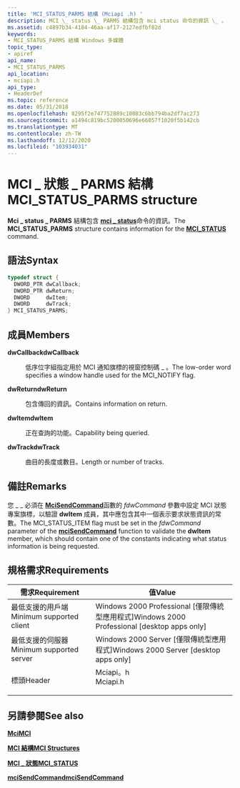 ```yaml
---
title: 'MCI_STATUS_PARMS 結構 (Mciapi .h) '
description: MCI \_ status \_ PARMS 結構包含 mci status 命令的資訊 \_ 。
ms.assetid: c4897b34-4184-46aa-af17-2127edfbf82d
keywords:
- MCI_STATUS_PARMS 結構 Windows 多媒體
topic_type:
- apiref
api_name:
- MCI_STATUS_PARMS
api_location:
- mciapi.h
api_type:
- HeaderDef
ms.topic: reference
ms.date: 05/31/2018
ms.openlocfilehash: 8295f2e747752889c10083c6bb794ba2df7ac273
ms.sourcegitcommit: a1494c819bc5200050696e66057f1020f5b142cb
ms.translationtype: MT
ms.contentlocale: zh-TW
ms.lasthandoff: 12/12/2020
ms.locfileid: "103934031"
---
```

# <a name="mci_status_parms-structure"></a><span data-ttu-id="b7de1-104">MCI \_ 狀態 \_ PARMS 結構</span><span class="sxs-lookup"><span data-stu-id="b7de1-104">MCI\_STATUS\_PARMS structure</span></span>

<span data-ttu-id="b7de1-105">**Mci \_ status \_ PARMS** 結構包含 [**mci \_ status**](mci-status.md)命令的資訊。</span><span class="sxs-lookup"><span data-stu-id="b7de1-105">The **MCI\_STATUS\_PARMS** structure contains information for the [**MCI\_STATUS**](mci-status.md) command.</span></span>

## <a name="syntax"></a><span data-ttu-id="b7de1-106">語法</span><span class="sxs-lookup"><span data-stu-id="b7de1-106">Syntax</span></span>


```C++
typedef struct {
  DWORD_PTR dwCallback;
  DWORD_PTR dwReturn;
  DWORD     dwItem;
  DWORD     dwTrack;
} MCI_STATUS_PARMS;
```



## <a name="members"></a><span data-ttu-id="b7de1-107">成員</span><span class="sxs-lookup"><span data-stu-id="b7de1-107">Members</span></span>

<dl> <dt>

<span data-ttu-id="b7de1-108">**dwCallback**</span><span class="sxs-lookup"><span data-stu-id="b7de1-108">**dwCallback**</span></span>
</dt> <dd>

<span data-ttu-id="b7de1-109">低序位字組指定用於 MCI 通知旗標的視窗控制碼 \_ 。</span><span class="sxs-lookup"><span data-stu-id="b7de1-109">The low-order word specifies a window handle used for the MCI\_NOTIFY flag.</span></span>

</dd> <dt>

<span data-ttu-id="b7de1-110">**dwReturn**</span><span class="sxs-lookup"><span data-stu-id="b7de1-110">**dwReturn**</span></span>
</dt> <dd>

<span data-ttu-id="b7de1-111">包含傳回的資訊。</span><span class="sxs-lookup"><span data-stu-id="b7de1-111">Contains information on return.</span></span>

</dd> <dt>

<span data-ttu-id="b7de1-112">**dwItem**</span><span class="sxs-lookup"><span data-stu-id="b7de1-112">**dwItem**</span></span>
</dt> <dd>

<span data-ttu-id="b7de1-113">正在查詢的功能。</span><span class="sxs-lookup"><span data-stu-id="b7de1-113">Capability being queried.</span></span>

</dd> <dt>

<span data-ttu-id="b7de1-114">**dwTrack**</span><span class="sxs-lookup"><span data-stu-id="b7de1-114">**dwTrack**</span></span>
</dt> <dd>

<span data-ttu-id="b7de1-115">曲目的長度或數目。</span><span class="sxs-lookup"><span data-stu-id="b7de1-115">Length or number of tracks.</span></span>

</dd> </dl>

## <a name="remarks"></a><span data-ttu-id="b7de1-116">備註</span><span class="sxs-lookup"><span data-stu-id="b7de1-116">Remarks</span></span>

<span data-ttu-id="b7de1-117">您 \_ \_ 必須在 [**MciSendCommand**](/previous-versions//dd757160(v=vs.85))函數的 *fdwCommand* 參數中設定 MCI 狀態專案旗標，以驗證 **dwItem** 成員，其中應包含其中一個表示要求狀態資訊的常數。</span><span class="sxs-lookup"><span data-stu-id="b7de1-117">The MCI\_STATUS\_ITEM flag must be set in the *fdwCommand* parameter of the [**mciSendCommand**](/previous-versions//dd757160(v=vs.85)) function to validate the **dwItem** member, which should contain one of the constants indicating what status information is being requested.</span></span>

## <a name="requirements"></a><span data-ttu-id="b7de1-118">規格需求</span><span class="sxs-lookup"><span data-stu-id="b7de1-118">Requirements</span></span>



| <span data-ttu-id="b7de1-119">需求</span><span class="sxs-lookup"><span data-stu-id="b7de1-119">Requirement</span></span> | <span data-ttu-id="b7de1-120">值</span><span class="sxs-lookup"><span data-stu-id="b7de1-120">Value</span></span> |
|-------------------------------------|-------------------------------------------------------------------------------------|
| <span data-ttu-id="b7de1-121">最低支援的用戶端</span><span class="sxs-lookup"><span data-stu-id="b7de1-121">Minimum supported client</span></span><br/> | <span data-ttu-id="b7de1-122">Windows 2000 Professional \[僅限傳統型應用程式\]</span><span class="sxs-lookup"><span data-stu-id="b7de1-122">Windows 2000 Professional \[desktop apps only\]</span></span><br/>                          |
| <span data-ttu-id="b7de1-123">最低支援的伺服器</span><span class="sxs-lookup"><span data-stu-id="b7de1-123">Minimum supported server</span></span><br/> | <span data-ttu-id="b7de1-124">Windows 2000 Server \[僅限傳統型應用程式\]</span><span class="sxs-lookup"><span data-stu-id="b7de1-124">Windows 2000 Server \[desktop apps only\]</span></span><br/>                                |
| <span data-ttu-id="b7de1-125">標頭</span><span class="sxs-lookup"><span data-stu-id="b7de1-125">Header</span></span><br/>                   | <dl> <span data-ttu-id="b7de1-126"><dt>Mciapi。h</dt></span><span class="sxs-lookup"><span data-stu-id="b7de1-126"><dt>Mciapi.h</dt></span></span> </dl> |



## <a name="see-also"></a><span data-ttu-id="b7de1-127">另請參閱</span><span class="sxs-lookup"><span data-stu-id="b7de1-127">See also</span></span>

<dl> <dt>

[<span data-ttu-id="b7de1-128">**Mci**</span><span class="sxs-lookup"><span data-stu-id="b7de1-128">**MCI**</span></span>](mci.md)
</dt> <dt>

[<span data-ttu-id="b7de1-129">**MCI 結構**</span><span class="sxs-lookup"><span data-stu-id="b7de1-129">**MCI Structures**</span></span>](mci-structures.md)
</dt> <dt>

[<span data-ttu-id="b7de1-130">**MCI \_ 狀態**</span><span class="sxs-lookup"><span data-stu-id="b7de1-130">**MCI\_STATUS**</span></span>](mci-status.md)
</dt> <dt>

<span data-ttu-id="b7de1-131">[**mciSendCommand**](/previous-versions//dd757160(v=vs.85))</span><span class="sxs-lookup"><span data-stu-id="b7de1-131">[**mciSendCommand**](/previous-versions//dd757160(v=vs.85))</span></span>
</dt> </dl>

 

